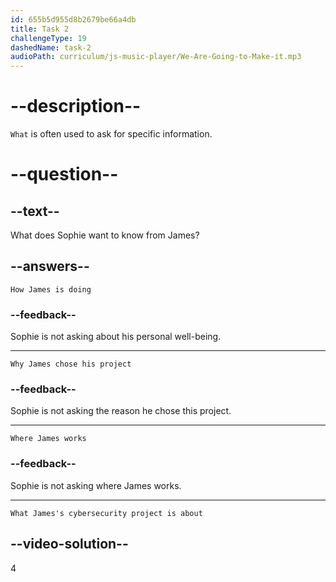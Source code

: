```yaml
---
id: 655b5d955d8b2679be66a4db
title: Task 2
challengeType: 19
dashedName: task-2
audioPath: curriculum/js-music-player/We-Are-Going-to-Make-it.mp3
---
```


<!--
AUDIO REFERENCE:
Sophie: Hey James, what's your cybersecurity project about?
-->

# --description--

`What` is often used to ask for specific information.

# --question--

## --text--

What does Sophie want to know from James?

## --answers--

`How James is doing`

### --feedback--

Sophie is not asking about his personal well-being.

---

`Why James chose his project`

### --feedback--

Sophie is not asking the reason he chose this project.

---

`Where James works`

### --feedback--

Sophie is not asking where James works.

---

`What James's cybersecurity project is about`

## --video-solution--

4
